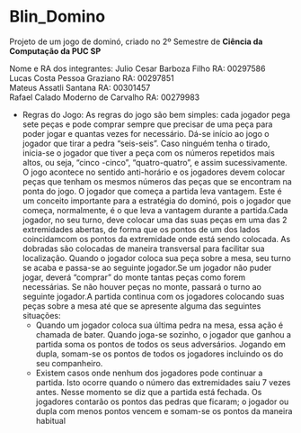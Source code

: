 # Blin_Domino
Projeto de um jogo de dominó, criado no 2º Semestre de **Ciência da Computação da PUC SP**

Nome e RA dos integrantes:
Julio Cesar Barboza Filho RA: 00297586  
Lucas Costa Pessoa Graziano RA: 00297851  
Mateus Assatli Santana RA: 00301457  
Rafael Calado Moderno de Carvalho RA: 00279983  

- Regras do Jogo:
As regras do jogo são bem simples: cada jogador pega sete peças e pode comprar sempre que precisar de uma peça para poder jogar e quantas vezes for necessário. Dá-se início ao
jogo o jogador que tirar a pedra “seis-seis”. Caso ninguém tenha o tirado, inicia-se o jogador que tiver a peça  com  os  números  repetidos  mais  altos,  ou  seja, “cinco
-cinco”,  “quatro-quatro”,  e  assim sucessivamente. O jogo acontece no sentido anti-horário e os jogadores devem colocar peças que tenham os mesmos números das peças que se
encontram na ponta do jogo. O jogador que começa a partida leva vantagem. Este é um conceito importante para a estratégia do dominó, pois o jogador que começa, normalmente, é o
que leva a vantagem durante a partida.Cada jogador, no seu turno, deve colocar uma das suas peças em uma das 2 extremidades abertas, de forma que os pontos de um dos lados
coincidamcom os pontos da extremidade onde está  sendo  colocada.  As  dobradas  são  colocadas  de  maneira  transversal  para  facilitar  sua localização. Quando o jogador
coloca sua peça sobre a mesa, seu turno se acaba e passa-se ao seguinte jogador.Se um jogador não puder jogar, deverá “comprar” do monte tantas peças como forem necessárias. Se
não houver peças no monte, passará o turno ao seguinte jogador.A partida continua com os jogadores colocando suas peças sobre a mesa até que se apresente alguma das seguintes
situações:  <br />    
  - Quando um jogador coloca sua última pedra na mesa, essa ação é chamada de bater. Quando joga-se sozinho, o jogador que ganhou a partida soma os pontos de todos os seus 
adversários. Jogando em dupla, somam-se os pontos de todos os jogadores incluindo os do seu companheiro.
  - Existem casos onde nenhum dos jogadores pode continuar a partida. Isto ocorre quando o número das extremidades saiu 7 vezes antes. Nesse momento se diz que a partida está 
fechada. Os jogadores contarão os pontos das pedras que ficaram; o jogador ou dupla com menos pontos vencem e somam-se os pontos da maneira habitual

